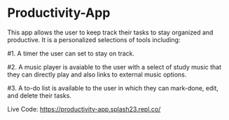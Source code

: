 # Productivity-App
This app allows the user to keep track their tasks to stay organized 
and productive. It is a personalized selections of tools including:

#1. A timer the user can set to stay on track. 

#2. A music player is avaiable to the user with a select of study music that they can 
directly play and also links to external music options.

#3. A to-do list is available to the user in which they can mark-done, edit, and delete
their tasks.

Live Code: https://productivity-app.splash23.repl.co/
